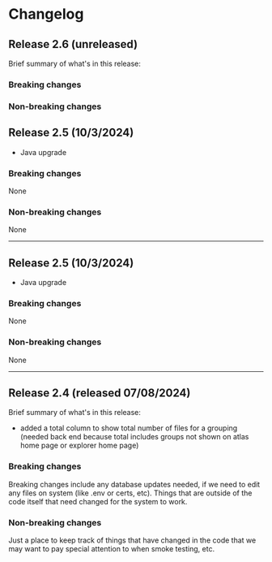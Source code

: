 # Changelog

## Release 2.6 (unreleased)
Brief summary of what's in this release:

### Breaking changes


### Non-breaking changes


## Release 2.5 (10/3/2024)
- Java upgrade


### Breaking changes
None

### Non-breaking changes
None

----

## Release 2.5 (10/3/2024)
- Java upgrade

### Breaking changes
None

### Non-breaking changes
None

------
## Release 2.4 (released 07/08/2024)
Brief summary of what's in this release:
- added a total column to show total number of files for a grouping (needed back end because total includes groups not shown on atlas home page or explorer home page)

### Breaking changes

Breaking changes include any database updates needed, if we need to edit any files on system (like .env or certs, etc). Things that are outside of the code itself that need changed for the system to work.


### Non-breaking changes

Just a place to keep track of things that have changed in the code that we may want to pay special attention to when smoke testing, etc.
